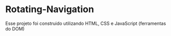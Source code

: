 # Rotating-Navigation
Esse projeto foi construido utilizando HTML, CSS e JavaScript (ferramentas do DOM)
